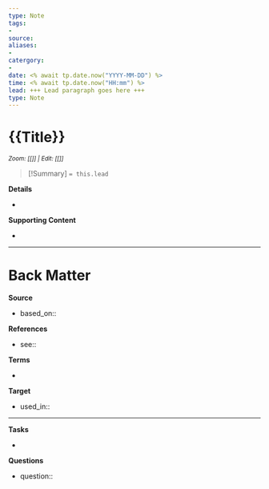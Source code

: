 ```yaml
---
type: Note
tags:
-
source: 
aliases: 
-
catergory: 
-
date: <% await tp.date.now("YYYY-MM-DD") %>
time: <% await tp.date.now("HH:mm") %>
lead: +++ Lead paragraph goes here +++
type: Note
---
```

<!--  See "Template Help" below for using properties -->

# {{Title}}

<small>_Zoom: [[]] | Edit: [[]]_</small>

<!--  Most essential idea from "lead"-key  in properties section -->

> [!Summary]
> `= this.lead`

**Details**
<!-- Main content in body of my note  -->
- 

**Supporting Content**
<!-- Supporting content in tail of my note  -->
- 

---
# Back Matter

**Source**
<!-- Always keep a link to the source- --> 
- based_on::

**References**
<!-- Links to pages not referenced in the content. see: [[related note]] because <reason> -->
- see:: 

**Terms**
<!-- Links to definition pages. -->
- 

**Target**
<!-- Link to project note or externaly published content. -->
- used_in::

---
**Tasks**
<!-- What remains to be done with this note? --> 
- 

**Questions**
<!-- What remains for you to consider? --> 
- question::

